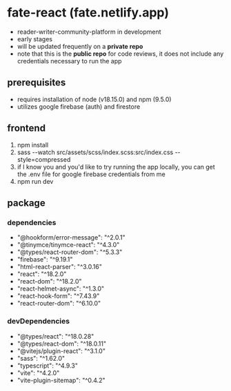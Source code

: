 # fate-react (fate.netlify.app)

- reader-writer-community-platform in development
- early stages
- will be updated frequently on a **private repo**
- note that this is the **public repo** for code reviews, it does not include any credentials necessary to run the app

## prerequisites

- requires installation of node (v18.15.0) and npm (9.5.0)
- utilizes google firebase (auth) and firestore

## frontend

1. npm install
2. sass --watch src/assets/scss/index.scss:src/index.css --style=compressed
3. if I know you and you'd like to try running the app locally, you can get the .env file for google firebase credentials from me
4. npm run dev

## package

### dependencies

- "@hookform/error-message": "^2.0.1"
- "@tinymce/tinymce-react": "^4.3.0"
- "@types/react-router-dom": "^5.3.3"
- "firebase": "^9.19.1"
- "html-react-parser": "^3.0.16"
- "react": "^18.2.0"
- "react-dom": "^18.2.0"
- "react-helmet-async": "^1.3.0"
- "react-hook-form": "^7.43.9"
- "react-router-dom": "^6.10.0"

### devDependencies

- "@types/react": "^18.0.28"
- "@types/react-dom": "^18.0.11"
- "@vitejs/plugin-react": "^3.1.0"
- "sass": "^1.62.0"
- "typescript": "^4.9.3"
- "vite": "^4.2.0"
- "vite-plugin-sitemap": "^0.4.2"
